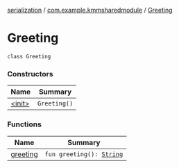 [serialization](../../index.md) / [com.example.kmmsharedmodule](../index.md) / [Greeting](./index.md)

# Greeting

`class Greeting`

### Constructors

| Name | Summary |
|---|---|
| [&lt;init&gt;](-init-.md) | `Greeting()` |

### Functions

| Name | Summary |
|---|---|
| [greeting](greeting.md) | `fun greeting(): `[`String`](https://kotlinlang.org/api/latest/jvm/stdlib/kotlin/-string/index.html) |
